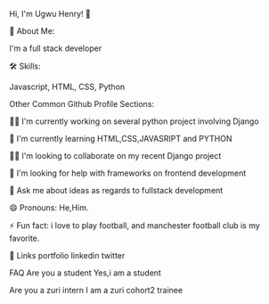 Hi, I'm Ugwu Henry! 👋

🚀 About Me:

   I'm a full stack developer

🛠 Skills:

   Javascript, HTML, CSS, Python

Other Common Github Profile Sections:

👩‍💻 I'm currently working on several python project involving Django

🧠 I'm currently learning HTML,CSS,JAVASRIPT and PYTHON

👯‍♀️ I'm looking to collaborate on my recent Django project

🤔 I'm looking for help with frameworks on frontend development

💬 Ask me about ideas as regards to fullstack development

😄 Pronouns: He,Him.

⚡️ Fun fact: i love to play football, and manchester football club is my favorite.

🔗 Links
portfolio linkedin twitter

FAQ
Are you a student
Yes,i am a student

Are you a zuri intern
I am a zuri cohort2 trainee
